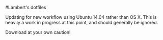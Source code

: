 #Lambert's dotfiles

Updating for new workflow using Ubuntu 14.04 rather than OS X. This is heavily a work in progress at this point, and should generally be ignored.

Download at your own caution!
